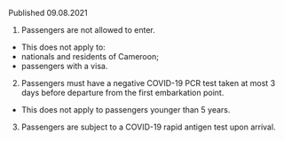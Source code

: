Published 09.08.2021
1. Passengers are not allowed to enter.
- This does not apply to:
- nationals and residents of Cameroon;
- passengers with a visa.
2. Passengers must have a negative COVID-19 PCR test taken at most 3 days before departure from the first embarkation point.
- This does not apply to passengers younger than 5 years.
3. Passengers are subject to a COVID-19 rapid antigen test upon arrival.